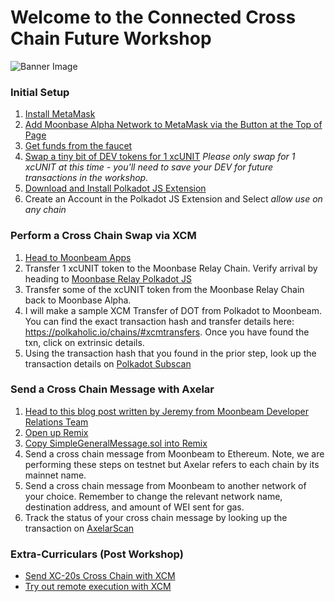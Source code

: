 # Welcome to the Connected Cross Chain Future Workshop
![Banner Image](https://img.evbuc.com/https%3A%2F%2Fcdn.evbuc.com%2Fimages%2F328876259%2F968804569553%2F1%2Foriginal.20220803-041427?w=800&auto=format%2Ccompress&q=75&sharp=10&rect=0%2C0%2C2160%2C1080&s=de861d8a239e58076f7fa0b7b2b0aa43)

### Initial Setup

1. [Install MetaMask](https://metamask.io/)
2. [Add Moonbase Alpha Network to MetaMask via the Button at the Top of Page](https://docs.moonbeam.network/)
3. [Get funds from the faucet](https://apps.moonbeam.network/moonbase-alpha/faucet/)
4. [Swap a tiny bit of DEV tokens for 1 xcUNIT](https://moonbeam-swap.netlify.app/#/swap) *Please only swap for 1 xcUNIT at this time - you'll need to save your DEV for future transactions in the workshop.* 
5. [Download and Install Polkadot JS Extension](https://polkadot.js.org/extension/)
6. Create an Account in the Polkadot JS Extension and Select *allow use on any chain*

### Perform a Cross Chain Swap via XCM
1. [Head to Moonbeam Apps](https://apps.moonbeam.network/moonbase-alpha/)
2. Transfer 1 xcUNIT token to the Moonbase Relay Chain. Verify arrival by heading to [Moonbase Relay Polkadot JS](https://polkadot.js.org/apps/?rpc=wss%3A%2F%2Ffrag-moonbase-relay-rpc-ws.g.moonbase.moonbeam.network#/accounts)
3. Transfer some of the xcUNIT token from the Moonbase Relay Chain back to Moonbase Alpha.
4. I will make a sample XCM Transfer of DOT from Polkadot to Moonbeam. You can find the exact transaction hash and transfer details here: https://polkaholic.io/chains/#xcmtransfers. Once you have found the txn, click on extrinsic details.
5. Using the transaction hash that you found in the prior step, look up the transaction details on [Polkadot Subscan](https://polkadot.subscan.io/)

### Send a Cross Chain Message with Axelar
1. [Head to this blog post written by Jeremy from Moonbeam Developer Relations Team](https://moonbeam.network/blog/connected-contracts-axelar/)
2. [Open up Remix](http://remix.ethereum.org/)
3. [Copy SimpleGeneralMessage.sol into Remix](https://gist.github.com/jboetticher/0188244031df80e9b180568e30bfa7a5)
4. Send a cross chain message from Moonbeam to Ethereum. Note, we are performing these steps on testnet but Axelar refers to each chain by its mainnet name.
5. Send a cross chain message from Moonbeam to another network of your choice. Remember to change the relevant network name, destination address, and amount of WEI sent for gas. 
6. Track the status of your cross chain message by looking up the transaction on [AxelarScan](https://testnet.axelarscan.io/)

### Extra-Curriculars (Post Workshop) 
* [Send XC-20s Cross Chain with XCM](https://docs.moonbeam.network/builders/xcm/xc20/xtokens/) 
* [Try out remote execution with XCM](https://docs.moonbeam.network/builders/xcm/xcm-transactor/)
